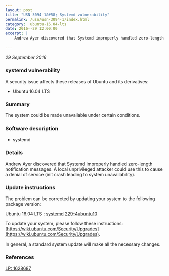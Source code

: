 ```yaml
---
layout: post
title: "USN-3094-1&#58; Systemd vulnerability"
permalink: /usn/usn-3094-1/index.html
category:  ubuntu-16.04-lts
date: 2016--29 12:00:00
excerpt: |
    Andrew Ayer discovered that Systemd improperly handled zero-length notification messages. A local unprivileged attacker could use this to cause a denial of service (init crash leading to system unavailability). 
    
--- 
```

 
 

*29 September 2016*

### systemd vulnerability

A security issue affects these releases of Ubuntu and its derivatives:

* Ubuntu 16.04 LTS

### Summary

The system could be made unavailable under certain conditions. 

### Software description

* systemd 

### Details

Andrew Ayer discovered that Systemd improperly handled zero-length notification messages. A local unprivileged attacker could use this to cause a denial of service (init crash leading to system unavailability). 

### Update instructions

The problem can be corrected by updating your system to the following package version:

Ubuntu 16.04 LTS
 : [systemd](https://launchpad.net/ubuntu/+source/systemd) <span> [229-4ubuntu10](https://launchpad.net/ubuntu/+source/systemd/229-4ubuntu10) </span> 

To update your system, please follow these instructions: [https://wiki.ubuntu.com/Security/Upgrades](https://wiki.ubuntu.com/Security/Upgrades).

In general, a standard system update will make all the necessary changes. 

### References

 
 [LP: 1628687](https://launchpad.net/bugs/1628687)
 

